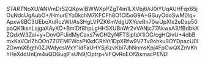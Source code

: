 $START$NoXU/ANVmDr52QKpwIBWWXpPZgT4m1LXVbj6/iJ0iYUqAUHFqx65jOuNdcUgAubO+/HmurEYo0kchM7KFCFh8O1CI5oG9A+GSuyOdoSwM0lq+Apxw6BC3UEboXuRczWt/As3HgLVPZK6mVdgUXYdeRn70wUpXIx2eDap50poQK1ksnLsjgaXAyXO+BmIDf8hpLgHH5XUBnWr2vVANjc77AkwxA3/fBdbkXZQdxW3Zai+y+DovQFUidMyCaxs7wGH2yf4FTSipIsX1iOG/cgHQ/vU+4dbBmxKaVOrlZhOOn7Zi7EMEWcsPKkdCRhYt1DpXBfw9V7Tv9ohku9OYDpacU0lZGwmXBgth0ZJWdycsWxY1idFaUHYSj6zvKbi7JhNnmsKpj4FpOwQXZnVKhhHeXddUnEm4uQDGuglFsUN9/Optrp+VFQvRoEOf2ismacP$END$